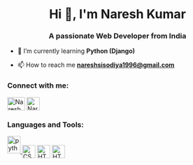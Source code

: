 <h1 align="center"> Hi 👋, I'm Naresh Kumar</h1>
<h3 align="center">A passionate Web Developer from India</h3>

- 🌱 I’m currently learning **Python (Django)**

- 📫 How to reach me **nareshsisodiya1996@gmail.com**

<h3 align="left">Connect with me:</h3>
<p align="left">
<a href="https://www.instagram.com/narsa_raj_sisodiya/" target="blank"><img align="center" src="https://raw.githubusercontent.com/rahuldkjain/github-profile-readme-generator/master/src/images/icons/Social/instagram.svg" alt="Naresh_Kumar" height="30" width="40" /></a>
<a href="https://www.linkedin.com/in/naresh-kumar-303583248/" target="blank"><img align="center" src="https://cdn-icons-png.flaticon.com/512/174/174857.png" alt="Naresh_kumar" height="30" width="30" /></a>  
</p>
<p align="left"> 
<h3 align="left">Languages and Tools:</h3>
<a href="https://www.python.org" target="_blank" > <img src="https://cdn-icons-png.flaticon.com/512/5968/5968350.png" alt="python" width="30" height="40"/> </a>
<a href="https://www.linkedin.com/in/naresh-kumar-303583248/" target="_blank"><img align="center" src="https://cdn-icons-png.flaticon.com/512/732/732190.png" alt="CSS" height="30" width="30" /></a>
<a href="https://www.linkedin.com/in/naresh-kumar-303583248/" target="_blank"><img align="center" src="https://cdn-icons-png.flaticon.com/512/1051/1051277.png" alt="HTML" height="30" width="30" /></a>
<a href="https://www.linkedin.com/in/naresh-kumar-303583248/" target="_blank"><img align="center" src="https://cdn-icons-png.flaticon.com/512/9307/9307630.png" alt="HTML" height="30" width="30" /></a> 

</p>
